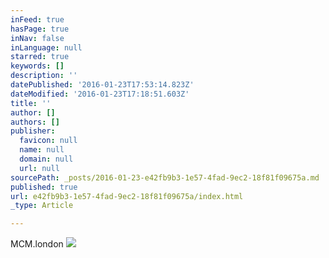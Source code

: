 ```yaml
---
inFeed: true
hasPage: true
inNav: false
inLanguage: null
starred: true
keywords: []
description: ''
datePublished: '2016-01-23T17:53:14.823Z'
dateModified: '2016-01-23T17:18:51.603Z'
title: ''
author: []
authors: []
publisher:
  favicon: null
  name: null
  domain: null
  url: null
sourcePath: _posts/2016-01-23-e42fb9b3-1e57-4fad-9ec2-18f81f09675a.md
published: true
url: e42fb9b3-1e57-4fad-9ec2-18f81f09675a/index.html
_type: Article

---
```

MCM.london
![](https://the-grid-user-content.s3-us-west-2.amazonaws.com/f68b7222-4e7a-4bf1-b689-96e55bcdf63b.png)